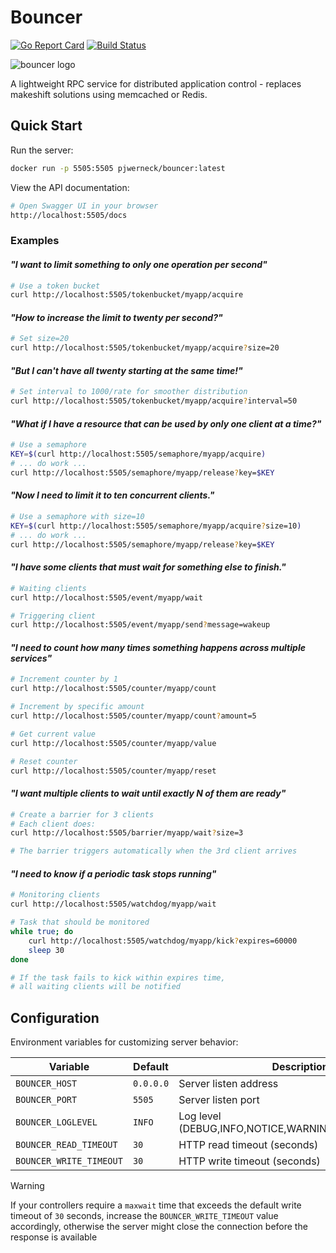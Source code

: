 # Bouncer

[![Go Report Card](https://goreportcard.com/badge/github.com/pjwerneck/bouncer)](https://goreportcard.com/report/github.com/pjwerneck/bouncer)
[![Build Status](https://github.com/pjwerneck/bouncer/actions/workflows/go.yml/badge.svg?branch=master)](https://github.com/pjwerneck/bouncer/actions/workflows/go.yml?branch=master)


![bouncer logo](https://s3.amazonaws.com/www.pedrowerneck.com/images/bouncer-sm.png)


A lightweight RPC service for distributed application control - replaces
makeshift solutions using memcached or Redis.

## Quick Start

Run the server:
```bash
docker run -p 5505:5505 pjwerneck/bouncer:latest
```

View the API documentation:
```bash
# Open Swagger UI in your browser
http://localhost:5505/docs
```

### Examples

#### *"I want to limit something to only one operation per second"*
```bash
# Use a token bucket
curl http://localhost:5505/tokenbucket/myapp/acquire
```

#### *"How to increase the limit to twenty per second?"*
```bash
# Set size=20
curl http://localhost:5505/tokenbucket/myapp/acquire?size=20
```

#### *"But I can't have all twenty starting at the same time!"*
```bash
# Set interval to 1000/rate for smoother distribution
curl http://localhost:5505/tokenbucket/myapp/acquire?interval=50
```

#### *"What if I have a resource that can be used by only one client at a time?"*
```bash
# Use a semaphore
KEY=$(curl http://localhost:5505/semaphore/myapp/acquire)
# ... do work ...
curl http://localhost:5505/semaphore/myapp/release?key=$KEY
```

#### *"Now I need to limit it to ten concurrent clients."*
```bash
# Use a semaphore with size=10
KEY=$(curl http://localhost:5505/semaphore/myapp/acquire?size=10)
# ... do work ...
curl http://localhost:5505/semaphore/myapp/release?key=$KEY
```

#### *"I have some clients that must wait for something else to finish."*
```bash
# Waiting clients
curl http://localhost:5505/event/myapp/wait

# Triggering client
curl http://localhost:5505/event/myapp/send?message=wakeup
```

#### *"I need to count how many times something happens across multiple services"*
```bash
# Increment counter by 1
curl http://localhost:5505/counter/myapp/count

# Increment by specific amount
curl http://localhost:5505/counter/myapp/count?amount=5

# Get current value
curl http://localhost:5505/counter/myapp/value

# Reset counter
curl http://localhost:5505/counter/myapp/reset
```

#### *"I want multiple clients to wait until exactly N of them are ready"*
```bash
# Create a barrier for 3 clients
# Each client does:
curl http://localhost:5505/barrier/myapp/wait?size=3

# The barrier triggers automatically when the 3rd client arrives
```

#### *"I need to know if a periodic task stops running"*
```bash
# Monitoring clients
curl http://localhost:5505/watchdog/myapp/wait

# Task that should be monitored
while true; do
    curl http://localhost:5505/watchdog/myapp/kick?expires=60000
    sleep 30
done

# If the task fails to kick within expires time,
# all waiting clients will be notified
```

## Configuration

Environment variables for customizing server behavior:

| Variable | Default | Description |
|----------|---------|-------------|
| `BOUNCER_HOST` | `0.0.0.0` | Server listen address |
| `BOUNCER_PORT` | `5505` | Server listen port |
| `BOUNCER_LOGLEVEL` | `INFO` | Log level (DEBUG,INFO,NOTICE,WARNING,ERROR,CRITICAL) |
| `BOUNCER_READ_TIMEOUT` | `30` | HTTP read timeout (seconds) |
| `BOUNCER_WRITE_TIMEOUT` | `30` | HTTP write timeout (seconds) |


> [!WARNING]
> If your controllers require a `maxwait` time that exceeds the
> default write timeout of `30` seconds, increase the `BOUNCER_WRITE_TIMEOUT`
> value accordingly, otherwise the server might close the connection before the
> response is available